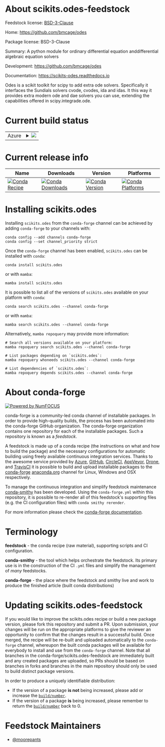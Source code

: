 About scikits.odes-feedstock
============================

Feedstock license: [BSD-3-Clause](https://github.com/conda-forge/scikits.odes-feedstock/blob/main/LICENSE.txt)

Home: https://github.com/bmcage/odes

Package license: BSD-3-Clause

Summary: A python module for ordinary differential equation anddifferential algebraic equation solvers

Development: https://github.com/bmcage/odes

Documentation: https://scikits-odes.readthedocs.io

Odes is a scikit toolkit for scipy to add extra ode solvers. Specifically
it interfaces the Sundials solvers cvode, cvodes, ida and idas. It this way
it provides extra modern ode and dae solvers you can use, extending the
capabilities offered in scipy.integrade.ode.


Current build status
====================


<table>
    
  <tr>
    <td>Azure</td>
    <td>
      <details>
        <summary>
          <a href="https://dev.azure.com/conda-forge/feedstock-builds/_build/latest?definitionId=11013&branchName=main">
            <img src="https://dev.azure.com/conda-forge/feedstock-builds/_apis/build/status/scikits.odes-feedstock?branchName=main">
          </a>
        </summary>
        <table>
          <thead><tr><th>Variant</th><th>Status</th></tr></thead>
          <tbody><tr>
              <td>linux_64_numpy1.22python3.10.____cpython</td>
              <td>
                <a href="https://dev.azure.com/conda-forge/feedstock-builds/_build/latest?definitionId=11013&branchName=main">
                  <img src="https://dev.azure.com/conda-forge/feedstock-builds/_apis/build/status/scikits.odes-feedstock?branchName=main&jobName=linux&configuration=linux%20linux_64_numpy1.22python3.10.____cpython" alt="variant">
                </a>
              </td>
            </tr><tr>
              <td>linux_64_numpy1.22python3.8.____cpython</td>
              <td>
                <a href="https://dev.azure.com/conda-forge/feedstock-builds/_build/latest?definitionId=11013&branchName=main">
                  <img src="https://dev.azure.com/conda-forge/feedstock-builds/_apis/build/status/scikits.odes-feedstock?branchName=main&jobName=linux&configuration=linux%20linux_64_numpy1.22python3.8.____cpython" alt="variant">
                </a>
              </td>
            </tr><tr>
              <td>linux_64_numpy1.22python3.9.____73_pypy</td>
              <td>
                <a href="https://dev.azure.com/conda-forge/feedstock-builds/_build/latest?definitionId=11013&branchName=main">
                  <img src="https://dev.azure.com/conda-forge/feedstock-builds/_apis/build/status/scikits.odes-feedstock?branchName=main&jobName=linux&configuration=linux%20linux_64_numpy1.22python3.9.____73_pypy" alt="variant">
                </a>
              </td>
            </tr><tr>
              <td>linux_64_numpy1.22python3.9.____cpython</td>
              <td>
                <a href="https://dev.azure.com/conda-forge/feedstock-builds/_build/latest?definitionId=11013&branchName=main">
                  <img src="https://dev.azure.com/conda-forge/feedstock-builds/_apis/build/status/scikits.odes-feedstock?branchName=main&jobName=linux&configuration=linux%20linux_64_numpy1.22python3.9.____cpython" alt="variant">
                </a>
              </td>
            </tr><tr>
              <td>linux_64_numpy1.23python3.11.____cpython</td>
              <td>
                <a href="https://dev.azure.com/conda-forge/feedstock-builds/_build/latest?definitionId=11013&branchName=main">
                  <img src="https://dev.azure.com/conda-forge/feedstock-builds/_apis/build/status/scikits.odes-feedstock?branchName=main&jobName=linux&configuration=linux%20linux_64_numpy1.23python3.11.____cpython" alt="variant">
                </a>
              </td>
            </tr><tr>
              <td>linux_64_numpy1.26python3.12.____cpython</td>
              <td>
                <a href="https://dev.azure.com/conda-forge/feedstock-builds/_build/latest?definitionId=11013&branchName=main">
                  <img src="https://dev.azure.com/conda-forge/feedstock-builds/_apis/build/status/scikits.odes-feedstock?branchName=main&jobName=linux&configuration=linux%20linux_64_numpy1.26python3.12.____cpython" alt="variant">
                </a>
              </td>
            </tr><tr>
              <td>osx_64_numpy1.22python3.10.____cpython</td>
              <td>
                <a href="https://dev.azure.com/conda-forge/feedstock-builds/_build/latest?definitionId=11013&branchName=main">
                  <img src="https://dev.azure.com/conda-forge/feedstock-builds/_apis/build/status/scikits.odes-feedstock?branchName=main&jobName=osx&configuration=osx%20osx_64_numpy1.22python3.10.____cpython" alt="variant">
                </a>
              </td>
            </tr><tr>
              <td>osx_64_numpy1.22python3.8.____cpython</td>
              <td>
                <a href="https://dev.azure.com/conda-forge/feedstock-builds/_build/latest?definitionId=11013&branchName=main">
                  <img src="https://dev.azure.com/conda-forge/feedstock-builds/_apis/build/status/scikits.odes-feedstock?branchName=main&jobName=osx&configuration=osx%20osx_64_numpy1.22python3.8.____cpython" alt="variant">
                </a>
              </td>
            </tr><tr>
              <td>osx_64_numpy1.22python3.9.____73_pypy</td>
              <td>
                <a href="https://dev.azure.com/conda-forge/feedstock-builds/_build/latest?definitionId=11013&branchName=main">
                  <img src="https://dev.azure.com/conda-forge/feedstock-builds/_apis/build/status/scikits.odes-feedstock?branchName=main&jobName=osx&configuration=osx%20osx_64_numpy1.22python3.9.____73_pypy" alt="variant">
                </a>
              </td>
            </tr><tr>
              <td>osx_64_numpy1.22python3.9.____cpython</td>
              <td>
                <a href="https://dev.azure.com/conda-forge/feedstock-builds/_build/latest?definitionId=11013&branchName=main">
                  <img src="https://dev.azure.com/conda-forge/feedstock-builds/_apis/build/status/scikits.odes-feedstock?branchName=main&jobName=osx&configuration=osx%20osx_64_numpy1.22python3.9.____cpython" alt="variant">
                </a>
              </td>
            </tr><tr>
              <td>osx_64_numpy1.23python3.11.____cpython</td>
              <td>
                <a href="https://dev.azure.com/conda-forge/feedstock-builds/_build/latest?definitionId=11013&branchName=main">
                  <img src="https://dev.azure.com/conda-forge/feedstock-builds/_apis/build/status/scikits.odes-feedstock?branchName=main&jobName=osx&configuration=osx%20osx_64_numpy1.23python3.11.____cpython" alt="variant">
                </a>
              </td>
            </tr><tr>
              <td>osx_64_numpy1.26python3.12.____cpython</td>
              <td>
                <a href="https://dev.azure.com/conda-forge/feedstock-builds/_build/latest?definitionId=11013&branchName=main">
                  <img src="https://dev.azure.com/conda-forge/feedstock-builds/_apis/build/status/scikits.odes-feedstock?branchName=main&jobName=osx&configuration=osx%20osx_64_numpy1.26python3.12.____cpython" alt="variant">
                </a>
              </td>
            </tr><tr>
              <td>win_64_numpy1.22python3.10.____cpython</td>
              <td>
                <a href="https://dev.azure.com/conda-forge/feedstock-builds/_build/latest?definitionId=11013&branchName=main">
                  <img src="https://dev.azure.com/conda-forge/feedstock-builds/_apis/build/status/scikits.odes-feedstock?branchName=main&jobName=win&configuration=win%20win_64_numpy1.22python3.10.____cpython" alt="variant">
                </a>
              </td>
            </tr><tr>
              <td>win_64_numpy1.22python3.8.____cpython</td>
              <td>
                <a href="https://dev.azure.com/conda-forge/feedstock-builds/_build/latest?definitionId=11013&branchName=main">
                  <img src="https://dev.azure.com/conda-forge/feedstock-builds/_apis/build/status/scikits.odes-feedstock?branchName=main&jobName=win&configuration=win%20win_64_numpy1.22python3.8.____cpython" alt="variant">
                </a>
              </td>
            </tr><tr>
              <td>win_64_numpy1.22python3.9.____73_pypy</td>
              <td>
                <a href="https://dev.azure.com/conda-forge/feedstock-builds/_build/latest?definitionId=11013&branchName=main">
                  <img src="https://dev.azure.com/conda-forge/feedstock-builds/_apis/build/status/scikits.odes-feedstock?branchName=main&jobName=win&configuration=win%20win_64_numpy1.22python3.9.____73_pypy" alt="variant">
                </a>
              </td>
            </tr><tr>
              <td>win_64_numpy1.22python3.9.____cpython</td>
              <td>
                <a href="https://dev.azure.com/conda-forge/feedstock-builds/_build/latest?definitionId=11013&branchName=main">
                  <img src="https://dev.azure.com/conda-forge/feedstock-builds/_apis/build/status/scikits.odes-feedstock?branchName=main&jobName=win&configuration=win%20win_64_numpy1.22python3.9.____cpython" alt="variant">
                </a>
              </td>
            </tr><tr>
              <td>win_64_numpy1.23python3.11.____cpython</td>
              <td>
                <a href="https://dev.azure.com/conda-forge/feedstock-builds/_build/latest?definitionId=11013&branchName=main">
                  <img src="https://dev.azure.com/conda-forge/feedstock-builds/_apis/build/status/scikits.odes-feedstock?branchName=main&jobName=win&configuration=win%20win_64_numpy1.23python3.11.____cpython" alt="variant">
                </a>
              </td>
            </tr><tr>
              <td>win_64_numpy1.26python3.12.____cpython</td>
              <td>
                <a href="https://dev.azure.com/conda-forge/feedstock-builds/_build/latest?definitionId=11013&branchName=main">
                  <img src="https://dev.azure.com/conda-forge/feedstock-builds/_apis/build/status/scikits.odes-feedstock?branchName=main&jobName=win&configuration=win%20win_64_numpy1.26python3.12.____cpython" alt="variant">
                </a>
              </td>
            </tr>
          </tbody>
        </table>
      </details>
    </td>
  </tr>
</table>

Current release info
====================

| Name | Downloads | Version | Platforms |
| --- | --- | --- | --- |
| [![Conda Recipe](https://img.shields.io/badge/recipe-scikits.odes-green.svg)](https://anaconda.org/conda-forge/scikits.odes) | [![Conda Downloads](https://img.shields.io/conda/dn/conda-forge/scikits.odes.svg)](https://anaconda.org/conda-forge/scikits.odes) | [![Conda Version](https://img.shields.io/conda/vn/conda-forge/scikits.odes.svg)](https://anaconda.org/conda-forge/scikits.odes) | [![Conda Platforms](https://img.shields.io/conda/pn/conda-forge/scikits.odes.svg)](https://anaconda.org/conda-forge/scikits.odes) |

Installing scikits.odes
=======================

Installing `scikits.odes` from the `conda-forge` channel can be achieved by adding `conda-forge` to your channels with:

```
conda config --add channels conda-forge
conda config --set channel_priority strict
```

Once the `conda-forge` channel has been enabled, `scikits.odes` can be installed with `conda`:

```
conda install scikits.odes
```

or with `mamba`:

```
mamba install scikits.odes
```

It is possible to list all of the versions of `scikits.odes` available on your platform with `conda`:

```
conda search scikits.odes --channel conda-forge
```

or with `mamba`:

```
mamba search scikits.odes --channel conda-forge
```

Alternatively, `mamba repoquery` may provide more information:

```
# Search all versions available on your platform:
mamba repoquery search scikits.odes --channel conda-forge

# List packages depending on `scikits.odes`:
mamba repoquery whoneeds scikits.odes --channel conda-forge

# List dependencies of `scikits.odes`:
mamba repoquery depends scikits.odes --channel conda-forge
```


About conda-forge
=================

[![Powered by
NumFOCUS](https://img.shields.io/badge/powered%20by-NumFOCUS-orange.svg?style=flat&colorA=E1523D&colorB=007D8A)](https://numfocus.org)

conda-forge is a community-led conda channel of installable packages.
In order to provide high-quality builds, the process has been automated into the
conda-forge GitHub organization. The conda-forge organization contains one repository
for each of the installable packages. Such a repository is known as a *feedstock*.

A feedstock is made up of a conda recipe (the instructions on what and how to build
the package) and the necessary configurations for automatic building using freely
available continuous integration services. Thanks to the awesome service provided by
[Azure](https://azure.microsoft.com/en-us/services/devops/), [GitHub](https://github.com/),
[CircleCI](https://circleci.com/), [AppVeyor](https://www.appveyor.com/),
[Drone](https://cloud.drone.io/welcome), and [TravisCI](https://travis-ci.com/)
it is possible to build and upload installable packages to the
[conda-forge](https://anaconda.org/conda-forge) [anaconda.org](https://anaconda.org/)
channel for Linux, Windows and OSX respectively.

To manage the continuous integration and simplify feedstock maintenance
[conda-smithy](https://github.com/conda-forge/conda-smithy) has been developed.
Using the ``conda-forge.yml`` within this repository, it is possible to re-render all of
this feedstock's supporting files (e.g. the CI configuration files) with ``conda smithy rerender``.

For more information please check the [conda-forge documentation](https://conda-forge.org/docs/).

Terminology
===========

**feedstock** - the conda recipe (raw material), supporting scripts and CI configuration.

**conda-smithy** - the tool which helps orchestrate the feedstock.
                   Its primary use is in the construction of the CI ``.yml`` files
                   and simplify the management of *many* feedstocks.

**conda-forge** - the place where the feedstock and smithy live and work to
                  produce the finished article (built conda distributions)


Updating scikits.odes-feedstock
===============================

If you would like to improve the scikits.odes recipe or build a new
package version, please fork this repository and submit a PR. Upon submission,
your changes will be run on the appropriate platforms to give the reviewer an
opportunity to confirm that the changes result in a successful build. Once
merged, the recipe will be re-built and uploaded automatically to the
`conda-forge` channel, whereupon the built conda packages will be available for
everybody to install and use from the `conda-forge` channel.
Note that all branches in the conda-forge/scikits.odes-feedstock are
immediately built and any created packages are uploaded, so PRs should be based
on branches in forks and branches in the main repository should only be used to
build distinct package versions.

In order to produce a uniquely identifiable distribution:
 * If the version of a package **is not** being increased, please add or increase
   the [``build/number``](https://docs.conda.io/projects/conda-build/en/latest/resources/define-metadata.html#build-number-and-string).
 * If the version of a package **is** being increased, please remember to return
   the [``build/number``](https://docs.conda.io/projects/conda-build/en/latest/resources/define-metadata.html#build-number-and-string)
   back to 0.

Feedstock Maintainers
=====================

* [@moorepants](https://github.com/moorepants/)

